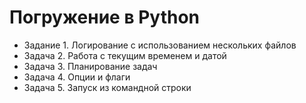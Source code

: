 # Погружение в Python
- Задание 1. Логирование с использованием нескольких файлов
- Задача 2. Работа с текущим временем и датой
- Задача 3. Планирование задач
- Задача 4. Опции и флаги
- Задача 5. Запуск из командной строки
